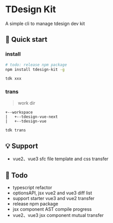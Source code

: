 # TDesign Kit

A simple cli to manage tdesign dev kit

## 🚀 Quick start

### install

```bash
# todo: release npm package
npm install tdesign-kit -g

tdk xxx
```

### trans

> work dir

```text
+--workspace
|   +--tdesign-vue-next
|   +--tdesign-vue
```

```js
tdk trans
```

## 💡 Support

- vue2、vue3 sfc file template and css transfer

## 📝 Todo

- typescript refactor
- optionsAPI, jsx vue2 and vue3 diff list
- support starter vue3 and vue2 transfer
- release npm package
- jsx component AST compile progress
- vue2、vue3 jsx component mutual transfer
